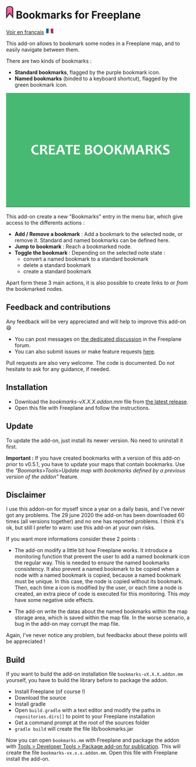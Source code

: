 # ![logo](doc/images/bookmark.png) Bookmarks for Freeplane

[Voir en français](README-fr.md) ![french flag](doc/images/french_flag_small.png)

This add-on allows to bookmark some nodes in a Freeplane map, and to easily navigate between them.

There are two kinds of bookmarks :

- **Standard bookmarks**, flagged by the purple bookmark icon.
- **Named bookmarks** (binded to a keyboard shortcut), flagged by the green bookmark icon.

![demo](doc/images/demo.gif)

This add-on create a new "Bookmarks" entry in the menu bar, which give access to the differents actions :

- **Add / Remove a bookmark** : Add a bookmark to the selected node, or remove it. Standard and named bookmarks can be defined here.
- **Jump to bookmark** : Reach a bookmarked node.
- **Toggle the bookmark** : Depending on the selected note state :
  - convert a named bookmark to a standard bookmark
  - delete a standard bookmark
  - create a standard bookmark

Apart form these 3 main actions, it is also possible to create links *to* or *from* the bookmarked nodes.
  
## Feedback and contributions

Any feedback will be very appreciated and will help to improve this add-on :smile:
- You can post messages on [the dedicated discussion](https://sourceforge.net/p/freeplane/discussion/758437/thread/ec280c4e/) in the Freeplane forum.
- You can also submit issues or make feature requests [here](../../issues).

Pull requests are also very welcome. The code is documented. Do not hesitate to ask for any guidance, if needed.

## Installation

- Download the *bookmarks-vX.X.X.addon.mm* file from [the latest release](../../releases).
- Open this file with Freeplane and follow the instructions.

## Update

To update the add-on, just install its newer version. No need to uninstall it first.

**Important :** If you have created bookmarks with a version of this add-on prior to v0.5.1, you have to update your maps that contain bookmarks. Use the *"Boomarks>Tools>Update map with bookmarks defined by a previous version of the addon"* feature.

## Disclaimer

I use this addon-on for myself since a year on a daily basis, and I've never got any problems. The 29 june 2020 the add-on has been downloaded 60 times (all versions together) and no one has reported problems. I think it's ok, but still I prefer to warn: use this add-on at your own risks.

If you want more informations consider these 2 points :

- The add-on modify a little bit how Freeplane works. It introduce a monitoring function that prevent the user to add a named bookmark icon the regular way. This is needed to ensure the named bookmarks consistency. It also prevent a named bookmark to be copied when a node with a named bookmark is copied, because a named bookmark must be unique. In this case, the node is copied without its bookmark.  
Then, each time a icon is modified by the user, or each time a node is created, an extra piece of code is executed for this monitoring. This *may* have some negative side effects.

- The add-on write the datas about the named bookmarks within the map storage area, which is saved within the map file. In the worse scenario, a bug in the add-on may corrupt the map file.

Again, I've never notice any problem, but feedbacks about these points will be appreciated !

## Build

If you want to build the add-on installation file `bookmarks-vX.X.X.addon.mm` yourself, you have to build the library before to package the addon.

- Install Freeplane (of course !)
- Download the source
- Install gradle
- Open `build.gradle` with a text editor and modify the paths in `repositories.dirs[]` to point to your Freeplane installation
- Get a command prompt at the root of the sources folder
- `gradle build` will create the file lib/bookmarks.jar

Now you can open `bookmarks.mm` with Freeplane and package the addon with [Tools > Developer Tools > Package add-on for publication](https://freeplane.sourceforge.io/wiki/index.php/Add-ons_(Develop)). This will create the file `bookmarks-vx.x.x.addon.mm`. Open this file with Freeplane install the add-on.
